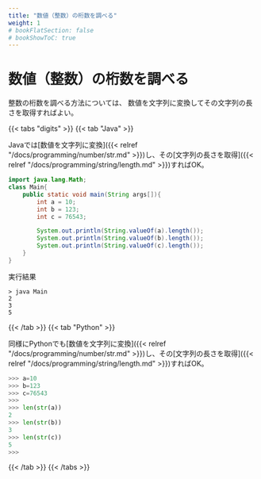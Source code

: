```yaml
---
title: "数値（整数）の桁数を調べる"
weight: 1
# bookFlatSection: false
# bookShowToC: true
---
```


# 数値（整数）の桁数を調べる

整数の桁数を調べる方法については、
数値を文字列に変換してその文字列の長さを取得すればよい。

{{< tabs "digits" >}}
{{< tab "Java" >}}

Javaでは[数値を文字列に変換]({{< relref "/docs/programming/number/str.md" >}})し、その[文字列の長さを取得]({{< relref "/docs/programming/string/length.md" >}})すればOK。

```java
import java.lang.Math;
class Main{
    public static void main(String args[]){
        int a = 10;
        int b = 123;
        int c = 76543;

        System.out.println(String.valueOf(a).length());
        System.out.println(String.valueOf(b).length());
        System.out.println(String.valueOf(c).length());
    }
}
```

実行結果

```
> java Main
2
3
5
```

{{< /tab >}}
{{< tab "Python" >}}

同様にPythonでも[数値を文字列に変換]({{< relref "/docs/programming/number/str.md" >}})し、その[文字列の長さを取得]({{< relref "/docs/programming/string/length.md" >}})すればOK。

```python
>>> a=10
>>> b=123
>>> c=76543
>>> 
>>> len(str(a))
2
>>> len(str(b))
3
>>> len(str(c))
5
>>>
```


{{< /tab >}}
{{< /tabs >}}